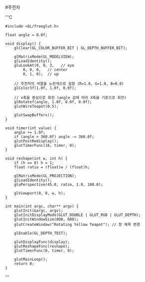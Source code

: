 
#주전자

'''C
    
    #include <GL/freeglut.h>
    
    float angle = 0.0f;
    
    void display() {
        glClear(GL_COLOR_BUFFER_BIT | GL_DEPTH_BUFFER_BIT);
    
        glMatrixMode(GL_MODELVIEW);
        glLoadIdentity();
        gluLookAt(0, 0, 3,   // eye
            0, 0, 0,   // center
            0, 1, 0);  // up
    
        // 주전자의 색깔을 노란색으로 설정 (R=1.0, G=1.0, B=0.0)
        glColor3f(1.0f, 1.0f, 0.0f); 
    
        // x축을 중심으로 회전 (angle 값에 따라 X축을 기준으로 회전)
        glRotatef(angle, 1.0f, 0.0f, 0.0f); 
        glutWireTeapot(0.5);
    
        glutSwapBuffers();
    }
    
    void timer(int value) {
        angle += 1.0f;
        if (angle > 360.0f) angle -= 360.0f;
        glutPostRedisplay();
        glutTimerFunc(16, timer, 0);
    }
    
    void reshape(int w, int h) {
        if (h == 0) h = 1;
        float ratio = (float)w / (float)h;
    
        glMatrixMode(GL_PROJECTION);
        glLoadIdentity();
        gluPerspective(45.0, ratio, 1.0, 100.0);
    
        glViewport(0, 0, w, h);
    }
    
    int main(int argc, char** argv) {
        glutInit(&argc, argv);
        glutInitDisplayMode(GLUT_DOUBLE | GLUT_RGB | GLUT_DEPTH);
        glutInitWindowSize(800, 600);
        glutCreateWindow("Rotating Yellow Teapot"); // 창 제목 변경
    
        glEnable(GL_DEPTH_TEST);
    
        glutDisplayFunc(display);
        glutReshapeFunc(reshape);
        glutTimerFunc(0, timer, 0);
    
        glutMainLoop();
        return 0;
    }
'''
